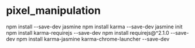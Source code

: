 # pixel_manipulation

npm install --save-dev jasmine
npm install karma --save-dev
jasmine init
npm install karma-requirejs --save-dev
npm install requirejs@^2.1.0 --save-dev
npm install karma-jasmine karma-chrome-launcher --save-dev
